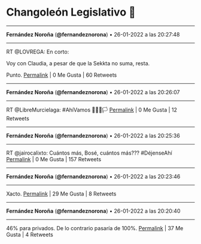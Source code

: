 # Changoleón Legislativo 🙈
*****
**Fernández Noroña** (**@fernandeznorona**) • 26-01-2022 a las 20:27:48
*****
RT @LOVREGA: En corto:


Voy con Claudia, a pesar de que la Sekkta no suma, resta.


Punto.
[Permalink](https://twitter.com/fernandeznorona/status/1486556523945934848) | 0 Me Gusta | 60 Retweets
*****
**Fernández Noroña** (**@fernandeznorona**) • 26-01-2022 a las 20:26:07
*****
RT @LibreMurcielaga: #AhíVamos 🧛🏽‍♀️🏳️
[Permalink](https://twitter.com/fernandeznorona/status/1486556098287001602) | 0 Me Gusta | 12 Retweets
*****
**Fernández Noroña** (**@fernandeznorona**) • 26-01-2022 a las 20:25:36
*****
RT @jairocalixto: Cuántos más, Bosé, cuántos más??? #DéjenseAhí
[Permalink](https://twitter.com/fernandeznorona/status/1486555967605063684) | 0 Me Gusta | 157 Retweets
*****
**Fernández Noroña** (**@fernandeznorona**) • 26-01-2022 a las 20:23:46
*****
Xacto.
[Permalink](https://twitter.com/fernandeznorona/status/1486555507309654020) | 29 Me Gusta | 8 Retweets
*****
**Fernández Noroña** (**@fernandeznorona**) • 26-01-2022 a las 20:20:40
*****
46% para privados. De lo contrario pasaría de 100%.
[Permalink](https://twitter.com/fernandeznorona/status/1486554728741941253) | 37 Me Gusta | 4 Retweets